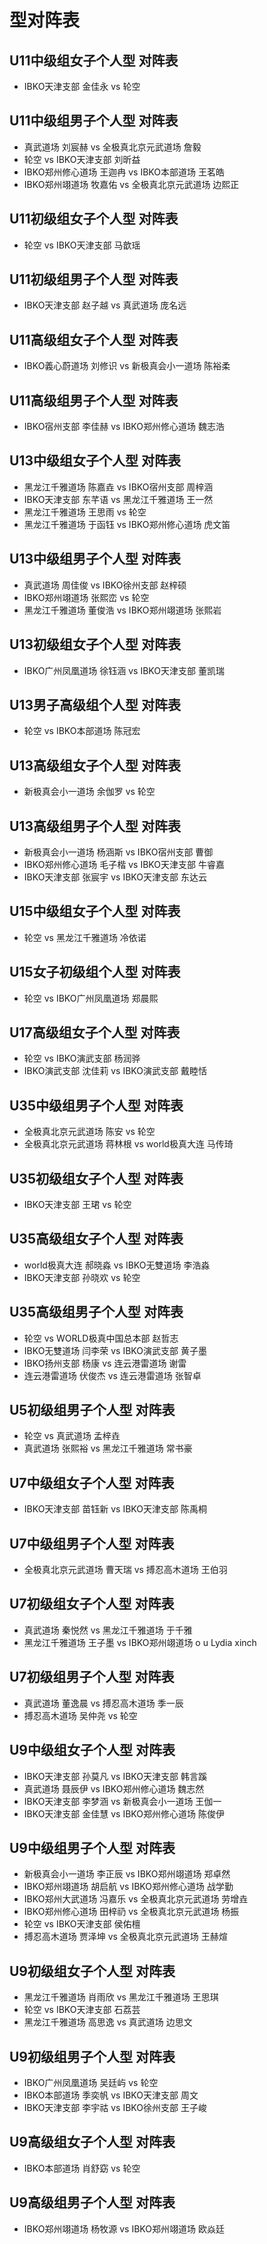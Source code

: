 # 型对阵表

## U11中级组女子个人型 对阵表

- IBKO天津支部 金佳永 vs 轮空

## U11中级组男子个人型 对阵表

- 真武道场 刘宸赫 vs 全极真北京元武道场 詹毅
- 轮空 vs IBKO天津支部 刘昕益
- IBKO郑州修心道场 王迦冉 vs IBKO本部道场 王茗皓
- IBKO郑州翊道场 牧嘉佑 vs 全极真北京元武道场 边熙正

## U11初级组女子个人型 对阵表

- 轮空 vs IBKO天津支部 马歆瑶

## U11初级组男子个人型 对阵表

- IBKO天津支部 赵子越 vs 真武道场 庞名远

## U11高级组女子个人型 对阵表

- IBKO義心蔚道场 刘修识 vs 新极真会小一道场 陈裕柔

## U11高级组男子个人型 对阵表

- IBKO宿州支部 李佳赫 vs IBKO郑州修心道场 魏志浩

## U13中级组女子个人型 对阵表

- 黑龙江千雅道场 陈嘉垚 vs IBKO宿州支部 周梓涵
- IBKO天津支部 东芊语 vs 黑龙江千雅道场 王一然
- 黑龙江千雅道场 王思雨 vs 轮空
- 黑龙江千雅道场 于函钰 vs IBKO郑州修心道场 虎文笛

## U13中级组男子个人型 对阵表

- 真武道场 周佳俊 vs IBKO徐州支部 赵梓硕
- IBKO郑州翊道场 张熙峦 vs 轮空
- 黑龙江千雅道场 董俊浩 vs IBKO郑州翊道场 张熙岩

## U13初级组女子个人型 对阵表

- IBKO广州凤凰道场 徐钰涵 vs IBKO天津支部 董凯瑞

## U13男子高级组个人型 对阵表

- 轮空 vs IBKO本部道场 陈冠宏

## U13高级组女子个人型 对阵表

- 新极真会小一道场 余伽罗 vs 轮空

## U13高级组男子个人型 对阵表

- 新极真会小一道场 杨涵斯 vs IBKO宿州支部 曹御
- IBKO郑州修心道场 毛子楷 vs IBKO天津支部 牛睿嘉
- IBKO天津支部 张宸宇 vs IBKO天津支部 东达云

## U15中级组女子个人型 对阵表

- 轮空 vs 黑龙江千雅道场 冷依诺

## U15女子初级组个人型 对阵表

- 轮空 vs IBKO广州凤凰道场 郑晨熙

## U17高级组女子个人型 对阵表

- 轮空 vs IBKO演武支部 杨润骅
- IBKO演武支部 沈佳莉 vs IBKO演武支部 戴睦恬

## U35中级组男子个人型 对阵表

- 全极真北京元武道场 陈安 vs 轮空
- 全极真北京元武道场 蒋林根 vs world极真大连 马传琦

## U35初级组女子个人型 对阵表

- IBKO天津支部 王珺 vs 轮空

## U35高级组女子个人型 对阵表

- world极真大连 郝晓淼 vs IBKO无雙道场 李浩淼
- IBKO天津支部 孙晓欢 vs 轮空

## U35高级组男子个人型 对阵表

- 轮空 vs WORLD极真中国总本部 赵哲志
- IBKO无雙道场 闫李荣 vs IBKO演武支部 黄子墨
- IBKO扬州支部 杨康 vs 连云港雷道场 谢雷
- 连云港雷道场 伏俊杰 vs 连云港雷道场 张智卓

## U5初级组男子个人型 对阵表

- 轮空 vs 真武道场 孟梓垚
- 真武道场 张熙裕 vs 黑龙江千雅道场 常书豪

## U7中级组女子个人型 对阵表

- IBKO天津支部 苗钰新 vs IBKO天津支部 陈禹桐

## U7中级组男子个人型 对阵表

- 全极真北京元武道场 曹天瑞 vs 搏忍高木道场 王伯羽

## U7初级组女子个人型 对阵表

- 真武道场 秦悦然 vs 黑龙江千雅道场 于千雅
- 黑龙江千雅道场 王子墨 vs IBKO郑州翊道场    o u Lydia xinch

## U7初级组男子个人型 对阵表

- 真武道场 董逸晨 vs 搏忍高木道场 季一辰
- 搏忍高木道场 吴仲尧 vs 轮空

## U9中级组女子个人型 对阵表

- IBKO天津支部 孙莫凡 vs IBKO天津支部 韩言蹊
- 真武道场 聂辰伊 vs IBKO郑州修心道场 魏志然
- IBKO天津支部 李梦涵 vs 新极真会小一道场 王伽一
- IBKO天津支部 金佳慧 vs IBKO郑州修心道场 陈俊伊

## U9中级组男子个人型 对阵表

- 新极真会小一道场 李正辰 vs IBKO郑州翊道场 郑卓然
- IBKO郑州翊道场 胡启航 vs IBKO郑州修心道场 战学勤
- IBKO郑州大武道场 冯嘉乐 vs 全极真北京元武道场 劳增垚
- IBKO郑州修心道场 田梓礽 vs 全极真北京元武道场 杨振
- 轮空 vs IBKO天津支部 侯佑檀
- 搏忍高木道场 贾泽坤 vs 全极真北京元武道场 王赫煊

## U9初级组女子个人型 对阵表

- 黑龙江千雅道场 肖雨欣 vs 黑龙江千雅道场 王思琪
- 轮空 vs IBKO天津支部 石荔芸
- 黑龙江千雅道场 高思逸 vs 真武道场 边思文

## U9初级组男子个人型 对阵表

- IBKO广州凤凰道场 吴廷屿 vs 轮空
- IBKO本部道场 季奕帆 vs IBKO天津支部 周文
- IBKO天津支部 李宇祜 vs IBKO徐州支部 王子峻

## U9高级组女子个人型 对阵表

- IBKO本部道场 肖舒窈 vs 轮空

## U9高级组男子个人型 对阵表

- IBKO郑州翊道场 杨牧源 vs IBKO郑州翊道场 欧焱廷

